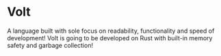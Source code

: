 # Volt
A language built with sole focus on readability, functionality and speed of development! Volt is going to be developed on Rust with built-in memory safety and garbage collection!
